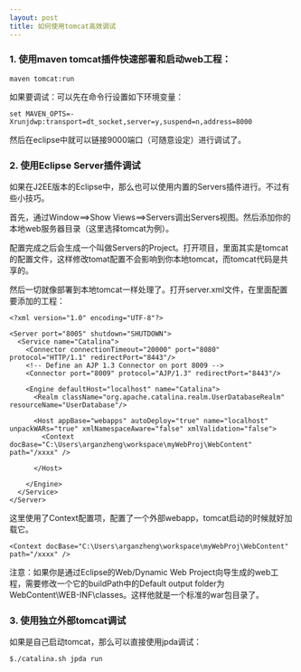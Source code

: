 ```yaml
---
layout: post
title: 如何使用tomcat高效调试
---
```



### 1. 使用maven tomcat插件快速部署和启动web工程：

    maven tomcat:run

如果要调试：可以先在命令行设置如下环境变量：

    set MAVEN_OPTS=-Xrunjdwp:transport=dt_socket,server=y,suspend=n,address=8000

然后在eclipse中就可以链接9000端口（可随意设定）进行调试了。


### 2. 使用Eclipse Server插件调试

如果在J2EE版本的Eclipse中，那么也可以使用内置的Servers插件进行。不过有些小技巧。

首先，通过Window==>Show Views==>Servers调出Servers视图。然后添加你的本地web服务器目录（这里选择tomcat为例）。

配置完成之后会生成一个叫做Servers的Project。打开项目，里面其实是tomcat的配置文件，这样修改tomat配置不会影响到你本地tomcat，而tomcat代码是共享的。

然后一切就像部署到本地tomcat一样处理了。打开server.xml文件，在里面配置要添加的工程：

    <?xml version="1.0" encoding="UTF-8"?>
    
    <Server port="8005" shutdown="SHUTDOWN">
      <Service name="Catalina">
        <Connector connectionTimeout="20000" port="8080" protocol="HTTP/1.1" redirectPort="8443"/>
        <!-- Define an AJP 1.3 Connector on port 8009 -->
        <Connector port="8009" protocol="AJP/1.3" redirectPort="8443"/>
        
        <Engine defaultHost="localhost" name="Catalina">
          <Realm className="org.apache.catalina.realm.UserDatabaseRealm" resourceName="UserDatabase"/>
          
          <Host appBase="webapps" autoDeploy="true" name="localhost" unpackWARs="true" xmlNamespaceAware="false" xmlValidation="false">
            <Context docBase="C:\Users\arganzheng\workspace\myWebProj\WebContent" path="/xxxx" />
            
          </Host>
          
        </Engine>
      </Service>
    </Server>
    
这里使用了Context配置项，配置了一个外部webapp，tomcat启动的时候就好加载它。

    <Context docBase="C:\Users\arganzheng\workspace\myWebProj\WebContent" path="/xxxx" />

注意：如果你是通过Eclipse的Web/Dynamic Web Project向导生成的web工程，需要修改一个它的buildPath中的Default output folder为WebContent\WEB-INF\classes。这样他就是一个标准的war包目录了。


### 3. 使用独立外部tomcat调试

如果是自己启动tomcat，那么可以直接使用jpda调试：

    $./catalina.sh jpda run
